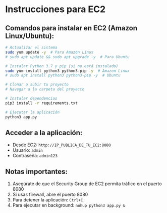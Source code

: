 # Instrucciones para EC2

## Comandos para instalar en EC2 (Amazon Linux/Ubuntu):

```bash
# Actualizar el sistema
sudo yum update -y  # Para Amazon Linux
# sudo apt update && sudo apt upgrade -y  # Para Ubuntu

# Instalar Python 3.7 y pip (si no está instalado)
sudo yum install python3 python3-pip -y  # Amazon Linux
# sudo apt install python3 python3-pip -y  # Ubuntu

# Clonar o subir tu proyecto
# Navegar a la carpeta del proyecto

# Instalar dependencias
pip3 install -r requirements.txt

# Ejecutar la aplicación
python3 app.py
```

## Acceder a la aplicación:
- Desde EC2: `http://IP_PUBLICA_DE_TU_EC2:8080`
- Usuario: `admin`
- Contraseña: `admin123`

## Notas importantes:
1. Asegúrate de que el Security Group de EC2 permita tráfico en el puerto 8080
2. Si usas firewall, abre el puerto 8080
3. Para detener la aplicación: `Ctrl+C`
4. Para ejecutar en background: `nohup python3 app.py &`
